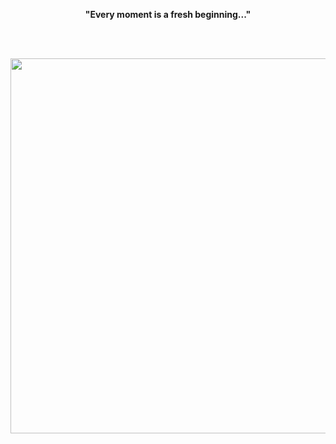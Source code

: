 
<p align="center">
  <b>"Every moment is a fresh beginning..."</b>
</p>

<br>
<br>

<!-- ![GIF](https://user-images.githubusercontent.com/67817308/135628570-3b7704a2-1bda-4de3-a115-11a6bb5c3b63.gif) -->
<p align="center">
  <img src="https://user-images.githubusercontent.com/67817308/135628570-3b7704a2-1bda-4de3-a115-11a6bb5c3b63.gif" width="600" />
</p>

<!-- ![DREAMS](https://user-images.githubusercontent.com/67817308/120789837-beda5500-c54f-11eb-9f46-67a46e26a537.png) -->

<!--
![Dreams don't work](https://user-images.githubusercontent.com/67817308/120642457-84f74900-c492-11eb-9341-9de69150888f.png)
**henryelga/henryelga** is a ✨ _special_ ✨ repository because its `README.md` (this file) appears on your GitHub profile.

Here are some ideas to get you started:

- 🔭 I’m currently working on ...
- 🌱 I’m currently learning ...
- 👯 I’m looking to collaborate on ...
- 🤔 I’m looking for help with ...
- 💬 Ask me about ...
- 📫 How to reach me: ...
- 😄 Pronouns: ...
- ⚡ Fun fact: ...
-->
